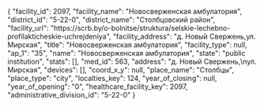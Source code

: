 {
    "facility_id": 2097,
    "facility_name": "Новосверженская амбулатория",
    "district_id": "5-22-0",
    "district_name": "Столбцовский район",
    "facility_url": "https:\/\/scrb.by\/o-bolnitse\/struktura\/selskie-lechebno-profilakticheskie-uchrejdeniya",
    "facility_address": "д. Новый Свержень,ул. Мирская",
    "title": "Новосверженская амбулатория",
    "facility_type": null,
    "ap_1": "35",
    "name": "Новосверженская амбулатория",
    "state": "public institution",
    "stats": [],
    "med_id": 563,
    "address": "д. Новый Свержень,\nул. Мирская",
    "devices": [],
    "coord_x_y": null,
    "place_name": "Столбцы",
    "place_type": "city",
    "localties_key": 124,
    "year_of_closing": null,
    "year_of_opening": "0",
    "healthcare_facility_key": 2097,
    "administrative_division_id": "5-22-0"
}